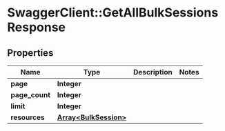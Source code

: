 # SwaggerClient::GetAllBulkSessionsResponse

## Properties
Name | Type | Description | Notes
------------ | ------------- | ------------- | -------------
**page** | **Integer** |  | 
**page_count** | **Integer** |  | 
**limit** | **Integer** |  | 
**resources** | [**Array&lt;BulkSession&gt;**](BulkSession.md) |  | 


